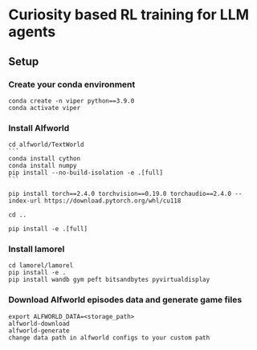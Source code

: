 # Curiosity based RL training for LLM agents



## Setup
### Create your conda environment

    conda create -n viper python==3.9.0
    conda activate viper

### Install Alfworld

    cd alfworld/TextWorld
    ```
    conda install cython
    conda install numpy
    pip install --no-build-isolation -e .[full]
    ```

    pip install torch==2.4.0 torchvision==0.19.0 torchaudio==2.4.0 --index-url https://download.pytorch.org/whl/cu118

    cd ..

    pip install -e .[full]
### Install lamorel
    cd lamorel/lamorel
    pip install -e .
    pip install wandb gym peft bitsandbytes pyvirtualdisplay

### Download Alfworld episodes data and generate game files
    export ALFWORLD_DATA=<storage_path>
    alfworld-download
    alfworld-generate
    change data path in alfworld configs to your custom path

